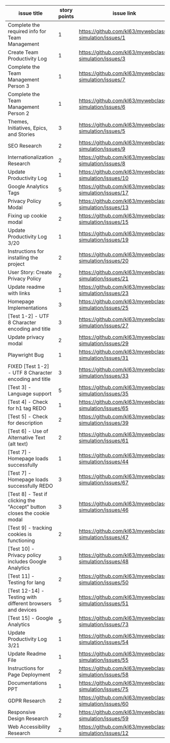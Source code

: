 |issue title | story points | issue link | status    | assigned to | assigned on | completed on | category | status notes |
|----------|--------------|----------|-----------|-------------|-------|--|----------|------------|
| Complete the required info for Team Management | 1 | https://github.com/kl63/mywebclass-simulation/issues/1  | Completed | Kevin L| 3/9/23| 3/9/23 | Features  | Completed/Closed  |
| Create Team Productivity Log  | 1     | https://github.com/kl63/mywebclass-simulation/issues/3  | Completed | Kevin L. | 3/9/23 | 3/9/23 | Features  | Completed/Closed  |
| Complete the Team Management Person 3  | 1      | https://github.com/kl63/mywebclass-simulation/issues/7  | Completed  | Rick K.    | 3/10/23 | 3/21/23 | Features  | Completed/Closed  |
| Complete the Team Management Person 2  | 1     | https://github.com/kl63/mywebclass-simulation/issues/6  | Completed   | Lucicto S.     | 3/10/23 | 3/20/23 | Features  | Completed/Closed  |
| Themes, Initiatives, Epics, and Stories  | 3      | https://github.com/kl63/mywebclass-simulation/issues/5  | Completed   | Kevin L.     | 3/10/23 | 3/12/23 | Docs  | Completed/Closed  |
| SEO Research  | 2      | https://github.com/kl63/mywebclass-simulation/issues/9  | Completed   | Kevin L.     | 3/13/23 | 3/13/23 | Docs  | Completed/Closed  |
| Internationalization Research  | 2      | https://github.com/kl63/mywebclass-simulation/issues/8  | Completed   | Kevin L.     | 3/13/23 | 3/13/23 | Docs  | Completed/Closed  |
| Update Productivity Log  | 1      | https://github.com/kl63/mywebclass-simulation/issues/10  | Completed   | Kevin L.     | 3/14/23 | 3/14/23 | Bug  | Completed/Closed  |
| Google Analytics Tags  | 5      | https://github.com/kl63/mywebclass-simulation/issues/17  | Completed   | Kevin L.    | 3/27/23 | 3/20/23 | Features  | Completed/Closed  |
| Privacy Policy Modal  | 5      | https://github.com/kl63/mywebclass-simulation/issues/13  | Completed   | Kevin L.     | 3/18/23 | 3/18/23 | Features  | Completed/Closed  |
| Fixing up cookie modal  | 2      | https://github.com/kl63/mywebclass-simulation/issues/15  | Completed  | Kevin L.     | 3/9/23 | 3/19/23 | Bug  | Completed/Closed  |
| Update Productivity Log 3/20  | 1      | https://github.com/kl63/mywebclass-simulation/issues/19  | Completed   | Kevin L.     | 3/20/23 | 3/20/23 | Bug  | Completed/Closed  |
| Instructions for installing the project  | 2      | https://github.com/kl63/mywebclass-simulation/issues/20  | Completed   |  Lucicto S.    | 3/20/23 | 3/21/23 | Features  | Completed/Closed  |
| User Story: Create Privacy Policy  | 2      | https://github.com/kl63/mywebclass-simulation/issues/21  | Completed   | Rick K.     | 3/20/23 | 3/21/23 | Features  | Completed/Closed  |
| Update readme with links  | 1      | https://github.com/kl63/mywebclass-simulation/issues/23  | Completed   | Kevin L.     | 3/20/23 | 3/20/23 | Bug  | Completed/Closed  |
| Homepage Implementations  |  3     | https://github.com/kl63/mywebclass-simulation/issues/25  | Completed   | Kevin L.     | 3/20/23 | 3/21/23 | Bug  | Completed/Closed  |
| [Test 1-2] - UTF 8 Character encoding and title  | 3      | https://github.com/kl63/mywebclass-simulation/issues/27  | Completed   | Kevin L.     | 3/20/23 | 3/21/23 | Features  | Completed/Closed  |
| Update privacy modal  | 2      | https://github.com/kl63/mywebclass-simulation/issues/29  | Completed   | Kevin L.     | 3/20/23 | 3/20/23 | Bug  | Completed/Closed  |
| Playwright Bug  | 1      | https://github.com/kl63/mywebclass-simulation/issues/31  | Completed   | Kevin L.     | 3/20/21 | Kevin L. | Bug  | Completed/Closed  |
| FIXED [Test 1-2] - UTF 8 Character encoding and title  | 3      | https://github.com/kl63/mywebclass-simulation/issues/33  | Completed   | Kevin L.     | 3/20/21 | 3/20/21 | Bug | Completed/Closed  |
| [Test 3] - Language support  | 5      | https://github.com/kl63/mywebclass-simulation/issues/35  | Completed   | Kevin L.     | 3/21/23 | 3/21/23 | Features  | Completed/Closed  |
| [Test 4] - Check for h1 tag REDO  | 1      | https://github.com/kl63/mywebclass-simulation/issues/65  | Completed   | Rick K.     | 3/21/23 | 3/26/23 | Bug  | Completed/Closed   |
| [Test 5] - Check for description  | 2      | https://github.com/kl63/mywebclass-simulation/issues/39  | Completed   | Rick K.     | 3/21/23 | 3/26/23 | Features  | Completed/Closed   |
| [Test 6] - Use of Alternative Text (alt text)  | 2      | https://github.com/kl63/mywebclass-simulation/issues/61  | Completed   | Lucicto S.     | 3/21/23 | 3/26/23 | Features  | Completed/Closed   |
| [Test 7] - Homepage loads successfully  | 1      | https://github.com/kl63/mywebclass-simulation/issues/44  | Completed   | Lucicto S.     | 3/21/23 | 3/26/23 | Features  | Completed/Closed   |
| [Test 7] - Homepage loads successfully REDO  | 3      | https://github.com/kl63/mywebclass-simulation/issues/67  | Completed   | Lucicto S.     | 3/21/23 | 3/26/23 | Bug  | Completed/Closed   |
| [Test 8] - Test if clicking the "Accept" button closes the cookie modal  | 3      | https://github.com/kl63/mywebclass-simulation/issues/46  | Completed   | Lucicto S.     | 3/21/23 | 3/26/23 | Features  | Completed/Closed   |
| [Test 9] - tracking cookies is functioning  | 2      | https://github.com/kl63/mywebclass-simulation/issues/47  | To Do   | Lucicto S.     | 3/21/23 | 3/26/23 | Features  | Completed/Closed   |
| [Test 10] - Privacy policy includes Google Analytics  | 3      | https://github.com/kl63/mywebclass-simulation/issues/48  | Completed   | Rick K.     | 3/21/23 | 3/24/23 | Features  | Completed/Closed   |
| [Test 11] - Testing for lang  | 2      | https://github.com/kl63/mywebclass-simulation/issues/50  | Completed   | Kevin L.     | 3/21/23 | 3/21/23 | Features | Completed/Closed  |
| [Test 12-14] - Testing with different browsers and devices  | 5      | https://github.com/kl63/mywebclass-simulation/issues/51  | Completed   | Kevin L.     | 3/21/23 | 3/21/23 | Features  | Completed/Closed  |
| [Test 15] - Google Analytics  | 5      | https://github.com/kl63/mywebclass-simulation/issues/73  | Completed   | Kevin L.     | 3/24/23 | 3/24/23 | Features  | Completed/Closed  |
| Update Productivity Log 3/21  | 1      | https://github.com/kl63/mywebclass-simulation/issues/54  | Completed  | Kevin L.     | 3/21/23 | 3/21/23 | Bug | Completed/Closed  |
| Update Readme File  | 1      | https://github.com/kl63/mywebclass-simulation/issues/55  | Completed   | Kevin L.     | 3/21/23 | 3/2/23 | Bug  | Completed/Closed  |
| Instructions for Page Deployment  | 2      | https://github.com/kl63/mywebclass-simulation/issues/58  | Completed   | Lucicto S.     | 3/23/23 | 3/23/23 | Documentation  | Closed/Completed  |
| Documentations PPT  | 1      | https://github.com/kl63/mywebclass-simulation/issues/75  | Completed   | Lucicto S.     | 3/25/23 | 3/25/23 | Documentation  | Closed/Completed  |
| GDPR Research  | 2      | https://github.com/kl63/mywebclass-simulation/issues/60  | Completed   | Kevin L.     | 3/22/23 | 3/22/23 | Documentation  | Closed/Completed  |
| Responsive Design Research  | 2      | https://github.com/kl63/mywebclass-simulation/issues/59  | Completed   | Kevin L.     | 3/22/23 | 3/22/23 | Documentation  | Closed/Completed  |
| Web Accessibility Research  | 2      | https://github.com/kl63/mywebclass-simulation/issues/12  | Completed   | Kevin L.     | 3/21/23 | 3/21/23 | Documentation  | Closed/Completed  |

